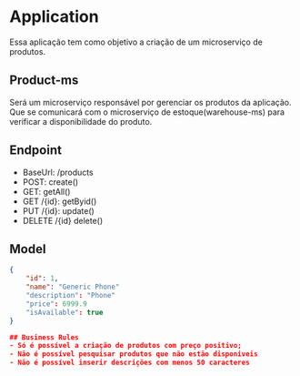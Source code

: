 # Application
Essa aplicação tem como objetivo a criação de um microserviço de produtos.
## Product-ms
Será um microserviço responsável por gerenciar os produtos da aplicação. Que se comunicará com o microserviço de estoque(warehouse-ms) para verificar a disponibilidade do produto.
## Endpoint
- BaseUrl: /products
- POST: create()
- GET: getAll()
- GET /{id}: getByid()
- PUT /{id}: update()
- DELETE /{id} delete()

## Model
```json
{
	"id": 1,
	"name": "Generic Phone"
	"description": "Phone"
	"price": 6999.9
	"isAvailable": true
}

## Business Rules
- Só é possível a criação de produtos com preço positivo;
- Não é possível pesquisar produtos que não estão disponiveis
- Não é possível inserir descrições com menos 50 caracteres
